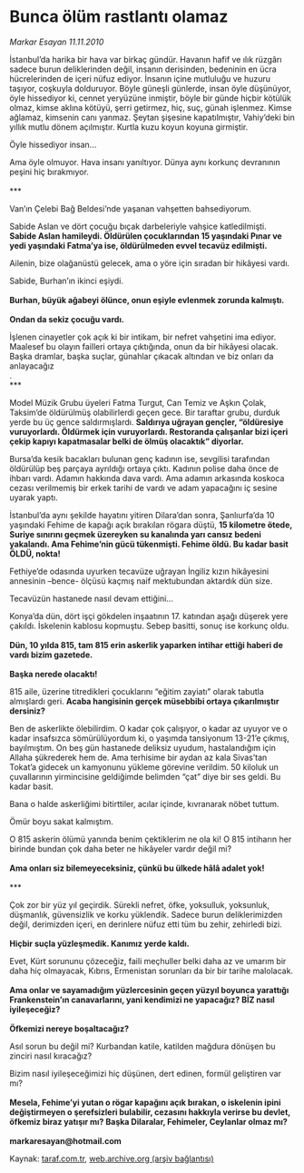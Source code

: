 # Bunca ölüm rastlantı olamaz

*Markar Esayan 11.11.2010*

<div class="yazi"><p>İstanbul’da harika bir hava var birkaç gündür. Havanın hafif ve ılık rüzgârı sadece burun deliklerinden değil, insanın derisinden, bedeninin en ücra hücrelerinden de içeri nüfuz ediyor. İnsanın içine mutluluğu ve huzuru taşıyor, coşkuyla dolduruyor. Böyle güneşli günlerde, insan öyle düşünüyor, öyle hissediyor ki, cennet yeryüzüne inmiştir, böyle bir günde hiçbir kötülük olmaz, kimse aklına kötüyü, şerri getirmez, hiç, suç, günah işlenmez. Kimse ağlamaz, kimsenin canı yanmaz. Şeytan şişesine kapatılmıştır, Vahiy’deki bin yıllık mutlu dönem açılmıştır. Kurtla kuzu koyun koyuna girmiştir.</p>
<p>Öyle hissediyor insan...</p>
<p>Ama öyle olmuyor. Hava insanı yanıltıyor. Dünya aynı korkunç devranının peşini hiç bırakmıyor. <br/><br/>***</p>
<p>Van’ın Çelebi Bağ Beldesi’nde yaşanan vahşetten bahsediyorum.</p>
<p>Sabide Aslan ve dört çocuğu bıçak darbeleriyle vahşice katledilmişti. <b>Sabide Aslan hamileydi. Öldürülen çocuklarından 15 yaşındaki Pınar ve yedi yaşındaki Fatma’ya ise, öldürülmeden evvel tecavüz edilmişti.</b></p>
<p>Ailenin, bize olağanüstü gelecek, ama o yöre için sıradan bir hikâyesi vardı. </p>
<p>Sabide, Burhan’ın ikinci eşiydi.<br/><br/><b>Burhan, büyük ağabeyi ölünce, onun eşiyle evlenmek zorunda kalmıştı.<br/><br/></b><b>Ondan da sekiz çocuğu vardı.</b></p>
<p>İşlenen cinayetler çok açık ki bir intikam, bir nefret vahşetini ima ediyor. Maalesef bu olayın failleri ortaya çıktığında, onun da bir hikâyesi olacak. Başka dramlar, başka suçlar, günahlar çıkacak altından ve biz onları da anlayacağız<br/>.<br/>***</p>
<p>Model Müzik Grubu üyeleri Fatma Turgut, Can Temiz ve Aşkın Çolak, Taksim’de öldürülmüş olabilirlerdi geçen gece. Bir taraftar grubu, durduk yerde bu üç gence saldırmışlardı. <b>Saldırıya uğrayan gençler, “öldüresiye vuruyorlardı. Öldürmek için vuruyorlardı. Restoranda çalışanlar bizi içeri çekip kapıyı kapatmasalar belki de ölmüş olacaktık” diyorlar.</b></p>
<p>Bursa’da kesik bacakları bulunan genç kadının ise, sevgilisi tarafından öldürülüp beş parçaya ayrıldığı ortaya çıktı. Kadının polise daha önce de ihbarı vardı. Adamın hakkında dava vardı. Ama adamın arkasında koskoca cezası verilmemiş bir erkek tarihi de vardı ve adam yapacağını iç sesine uyarak yaptı.</p>
<p>İstanbul’da aynı şekilde hayatını yitiren Dilara’dan sonra, Şanlıurfa’da 10 yaşındaki Fehime de kapağı açık bırakılan rögara düştü, <b>15 kilometre ötede, Suriye sınırını geçmek üzereyken su kanalında yarı cansız bedeni yakalandı. Ama Fehime’nin gücü tükenmişti. Fehime öldü. Bu kadar basit ÖLDÜ, nokta!</b></p>
<p>Fethiye’de odasında uyurken tecavüze uğrayan İngiliz kızın hikâyesini annesinin –bence- ölçüsü kaçmış naif mektubundan aktardık dün size.</p>
<p>Tecavüzün hastanede nasıl devam ettiğini...</p>
<p>Konya’da dün, dört işçi gökdelen inşaatının 17. katından aşağı düşerek yere çakıldı. İskelenin kablosu kopmuştu. Sebep basitti, sonuç ise korkunç oldu.<br/><br/><b>Dün, 10 yılda 815, tam 815 erin askerlik yaparken intihar ettiği haberi de vardı bizim gazetede. <br/><br/></b><b>Başka nerede olacaktı!</b></p>
<p>815 aile, üzerine titredikleri çocuklarını “eğitim zayiatı” olarak tabutla almışlardı geri. <b>Acaba hangisinin gerçek müsebbibi ortaya çıkarılmıştır dersiniz?</b></p>
<p>Ben de askerlikte ölebilirdim. O kadar çok çalışıyor, o kadar az uyuyor ve o kadar insafsızca sömürülüyordum ki, o yaşımda tansiyonum 13-21’e çıkmış, bayılmıştım. On beş gün hastanede deliksiz uyudum, hastalandığım için Allaha şükrederek hem de. Ama terhisime bir aydan az kala Sivas’tan Tokat’a gidecek un kamyonunu yükleme görevine verildim. 50 kiloluk un çuvallarının yirmincisine geldiğimde belimden “çat” diye bir ses geldi. Bu kadar basit.</p>
<p>Bana o halde askerliğimi bitirttiler, acılar içinde, kıvranarak nöbet tuttum.</p>
<p>Ömür boyu sakat kalmıştım. </p>
<p>O 815 askerin ölümü yanında benim çektiklerim ne ola ki! O 815 intiharın her birinde bundan çok daha beter ne hikâyeler vardır değil mi?<br/><br/><b>Ama onları siz bilemeyeceksiniz, çünkü bu ülkede hâlâ adalet yok!<br/><br/></b>***</p>
<p>Çok zor bir yüz yıl geçirdik. Sürekli nefret, öfke, yoksulluk, yoksunluk, düşmanlık, güvensizlik ve korku yüklendik. Sadece burun deliklerimizden değil, derimizden içeri, en derinlere nüfuz etti tüm bu zehir, zehirledi bizi.<br/><br/><b>Hiçbir suçla yüzleşmedik. Kanımız yerde kaldı. </b></p>
<p>Evet, Kürt sorununu çözeceğiz, faili meçhuller belki daha az ve umarım bir daha hiç olmayacak, Kıbrıs, Ermenistan sorunları da bir bir tarihe malolacak.<br/><br/><b>Ama onlar ve sayamadığım yüzlercesinin geçen yüzyıl boyunca yarattığı Frankenstein’ın canavarlarını, yani kendimizi ne yapacağız? BİZ nasıl iyileşeceğiz?<br/><br/></b><b>Öfkemizi nereye boşaltacağız?</b></p>
<p>Asıl sorun bu değil mi? Kurbandan katile, katilden mağdura dönüşen bu zinciri nasıl kıracağız?</p>
<p>Bizim nasıl iyileşeceğimizi hiç düşünen, dert edinen, formül geliştiren var mı?<br/><br/><b>Mesela, Fehime’yi yutan o rögar kapağını açık bırakan, o iskelenin ipini değiştirmeyen o şerefsizleri bulabilir, cezasını hakkıyla verirse bu devlet, öfkemiz biraz yatışır mı? Başka Dilaralar, Fehimeler, Ceylanlar olmaz mı?<br/><br/></b><b>markaresayan@hotmail.com</b></p></div>

Kaynak: [taraf.com.tr](http://www.taraf.com.tr:80/markar-esayan/makale-bunca-olum-rastlanti-olamaz.htm), [web.archive.org (arşiv bağlantısı)](http://web.archive.org/web/20101112171448/http://www.taraf.com.tr:80/markar-esayan/makale-bunca-olum-rastlanti-olamaz.htm)
